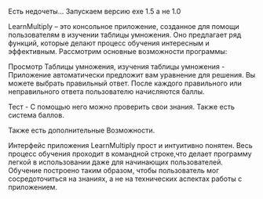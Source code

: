 Есть недочеты... Запускаем версию exe 1.5 а не 1.0

LearnMultiply – это консольное приложение, созданное для помощи пользователям в изучении таблицы умножения.
Оно предлагает ряд функций, которые делают процесс обучения интересным и эффективным. 
Рассмотрим основные возможности программы:

Просмотр Таблицы умножения, изучения таблицы умножения - Приложение автоматически предложит вам уравнение для решения. Вы можете выбрать правильный ответ.
После каждого правильного или неправильного ответа пользователю начисляются баллы.

Тест - С помощью него можно проверить свои знания. Также есть система баллов.

Также есть дополнительные Возможности.

Интерфейс приложения LearnMultiply прост и интуитивно понятен.
Весь процесс обучения проходит в командной строке,что делает программу легкой в использовании даже для начинающих пользователей.
Обучение построено таким образом, чтобы пользователь мог сосредоточиться на знаниях, а не на технических аспектах работы с приложением.
